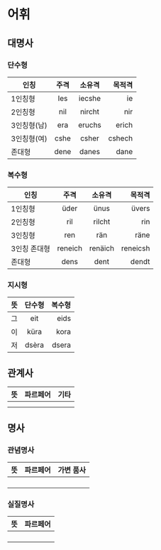 # 어휘
## 대명사
### 단수형
| 인칭 | 주격 | 소유격 | 목적격 |
|---|:---:|:---:|---:|
|1인칭형|Ies|iecshe|ie|
|2인칭형|nil|nircht|nir|
|3인칭형(남)|era|eruchs|erich|
|3인칭형(여)|cshe|csher|cshech|
|존대형|dene|danes|dane|
### 복수형
| 인칭 | 주격 | 소유격 | 목적격 |
|---|:---:|:---:|---:|
|1인칭형|üder|ünus|üvers|
|2인칭형|ril|rilcht|rin|
|3인칭형|ren|rän|räne|
|3인칭 존대형|reneich|renäich|reneicsh|
|존대형|dens|dent|dendt|
### 지시형
| 뜻 | 단수형 | 복수형 |
|---:|:---:|---:|
|그|eit|eids|
|이|küra|kora|
|저|dsèra|dsera|
## 관계사
| 뜻 | 파르페어 | 기타 |
|---:|:---:|---:|
||||
||||
## 명사
### 관념명사
| 뜻 | 파르페어 | 가변 품사 |
|---:|:---:|---:|
||||
||||
||||
||||
### 실질명사
| 뜻 | 파르페어 |
|---:|:---:|
|||
|||
|||
|||
